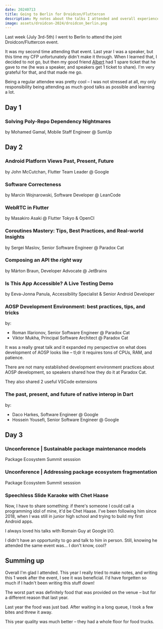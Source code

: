 ```yaml
---
date: 20240713
title: Going to Berlin for Droidcon/Fluttercon
description: My notes about the talks I attended and overall experiences.
image: assets/droidcon-2024/droidcon_berlin.png
---
```


Last week (July 3rd-5th) I went to Berlin to attend the joint
Droidcon/Fluttercon event.

It was my second time attending that event. Last year I was a speaker, but this
time my CFP unfortunately didn't make it through. When I learned that, I decided
to not go, but then my good friend [Albert](https://github.com/Albert221) had 1
spare ticket that he gave to me (he was a speaker, and speakers get 1 ticket to
share). I'm very grateful for that, and that made me go.

Being a regular attendee was pretty cool – I was not stressed at all, my only
responsibility being attending as much good talks as possible and learning a
lot.

## Day 1

### Solving Poly-Repo Dependency Nightmares

by Mohamed Gamal, Mobile Staff Engineer @ SumUp

## Day 2

### Android Platform Views Past, Present, Future

by John McCutchan, Flutter Team Leader @ Google

### Software Correcteness

by Marcin Wojnarowski, Software Developer @ LeanCode

### WebRTC in Flutter

by Masakiro Asaki @ Flutter Tokyo & OpenCI

### Coroutines Mastery: Tips, Best Practices, and Real-world Insights

by Sergei Maslov, Senior Software Engineer @ Paradox Cat

### Composing an API the *right* way 

by Márton Braun, Developer Advocate @ JetBrains

### Is This App Accessible? A Live Testing Demo

by Eeva-Jonna Panula, Accessibility Specialist & Senior Android Developer

### AOSP Development Environment: best practices, tips, and tricks

by:
- Roman Illarionov, Senior Software Engineer @ Paradox Cat 
- Viktor Mukha, Principal Software Architect @ Paradox Cat

It was a really great talk and it expanded my perspective on what does
development of AOSP looks like – tl;dr it requires tons of CPUs, RAM, and
patience.

There are not many established development environment practices about AOSP
development, so speakers shared how they do it at Paradox Cat.

They also shared 2 useful VSCode extensions

### The past, present, and future of native interop in Dart

by:
- Daco Harkes, Software Engineer @ Google
- Hossein Yousefi, Senior Software Engineer @ Google

## Day 3

### Unconference | Sustainable package maintenance models

Package Ecosystem Summit sesssion

### Unconference | Addressing package ecosystem fragmentation

Package Ecosystem Summit sesssion

### Speechless Slide Karaoke with Chet Haase

Now, I have to share something: if there's someone I could call a programming
idol of mine, it'd be Chet Haase. I've been following him since 2018, when I was
still in junior high school and trying to build my first Android apps.

I always loved his talks with Romain Guy at Google I/O.

I didn't have an opportunity to go and talk to him in person. Still, knowing he
attended the same event was... I don't know, cool?

## Summing up

Overall I'm glad I attended. This year I really tried to make notes, and writing
this 1 week after the event, I see it was beneficial. I'd have forgetten so much
if I hadn't been writing this stuff down!

The worst part was definitely food that was provided on the venue – but for a
different reason that last year.

Last year the food was just bad. After waiting in a long queue, I took a few
bites and threw it away.

This year quality was much better – they had a whole floor for food trucks.
